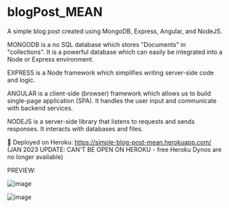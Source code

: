 # blogPost_MEAN

A simple blog post created using MongoDB, Express, Angular, and NodeJS.

MONGODB is a no SQL database which stores "Documents" in "collections". It is a powerful database which can easily be integrated into a Node or Express environment.

EXPRESS is a Node framework which simplifies writing server-side code and logic.

ANGULAR is a client-side (browser) framework which allows us to build single-page application (SPA). It handles the user input and communicate with backend services.

NODEJS is a server-side library that listens to requests and sends responses. It interacts with databases and files.

🔗 Deployed on Heroku: https://simple-blog-post-mean.herokuapp.com/ (JAN 2023 UPDATE: CAN'T BE OPEN ON HEROKU - free Heroku Dynos are no longer available)  

PREVIEW:

![image](https://user-images.githubusercontent.com/105072341/200129253-d274b00b-a414-4dda-9394-37bcdeb46351.png)

![image](https://user-images.githubusercontent.com/105072341/200129318-1b29339b-d97e-4895-ad5c-62f4290c9cd6.png)





